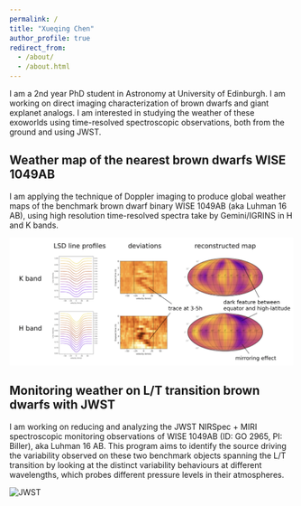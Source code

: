 ```yaml
---
permalink: /
title: "Xueqing Chen"
author_profile: true
redirect_from: 
  - /about/
  - /about.html
---
```


I am a 2nd year PhD student in Astronomy at University of Edinburgh. I am working on direct imaging characterization of brown dwarfs and giant explanet analogs. I am interested in studying the weather of these exoworlds using time-resolved spectroscopic observations, both from the ground and using JWST.

Weather map of the nearest brown dwarfs WISE 1049AB
------
I am applying the technique of Doppler imaging to produce global weather maps of the benchmark brown dwarf binary WISE 1049AB (aka Luhman 16 AB), using high resolution time-resolved spectra take by Gemini/IGRINS in H and K bands.

![dopplermap](/images/dopplermap.png)


Monitoring weather on L/T transition brown dwarfs with JWST
------
I am working on reducing and analyzing the JWST NIRSpec + MIRI spectroscopic monitoring observations of WISE 1049AB (ID: GO 2965, PI: Biller), aka Luhman 16 AB. This program aims to identify the source driving the variability observed on these two benchmark objects spanning the L/T transition by looking at the distinct variability behaviours at different wavelengths, which probes different pressure levels in their atmospheres.

![JWST](/images/jwst.png)